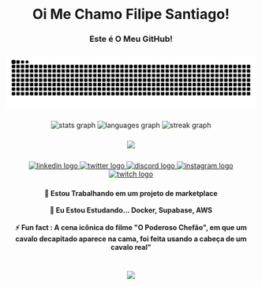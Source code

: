 <br clear="both">

<h1 align="center">Oi Me Chamo Filipe Santiago!</h1>

###

<h3 align="center">Este é O Meu GitHub!</h3>

###


###

<img align="center" src="https://raw.githubusercontent.com/SantiaGhou/SantiaGhou/output/snake.svg" alt="Snake animation" />

###

<div align="center">
  <img src="https://github-readme-stats.vercel.app/api?username=SantiaGhou&hide_title=false&hide_rank=false&show_icons=true&include_all_commits=true&count_private=true&disable_animations=false&theme=dark&locale=pt-br&hide_border=false&order=1" height="150" alt="stats graph"  />
  <img src="https://github-readme-stats.vercel.app/api/top-langs?username=SantiaGhou&locale=pt-br&hide_title=false&layout=compact&card_width=320&langs_count=5&theme=dark&hide_border=false&order=2" height="150" alt="languages graph"  />
  <img src="https://streak-stats.demolab.com?user=SantiaGhou&locale=en&mode=daily&theme=dark&hide_border=false&border_radius=5&order=3" height="150" alt="streak graph"  />
</div>

###

<div align="center">
  <img src="[https://profile-counter.glitch.me/SantiaGhou/count.svg?](https://www.google.com/url?sa=i&url=https%3A%2F%2Ftenor.com%2Fsearch%2Fanime-gifs&psig=AOvVaw1H_4vsHwWPrgG8sxhU136R&ust=1715393983567000&source=images&cd=vfe&opi=89978449&ved=0CBEQjRxqFwoTCOjX1tmCgoYDFQAAAAAdAAAAABAE)"  />
</div>

###

<div align="center">
  <a href="https://www.linkedin.com/in/filipe-santiago-0736932b2/" target="_blank">
    <img src="https://raw.githubusercontent.com/maurodesouza/profile-readme-generator/master/src/assets/icons/social/linkedin/default.svg" width="52" height="40" alt="linkedin logo"  />
  </a>
  <a href="https://twitter.com/EuAdoroRetas" target="_blank">
    <img src="https://raw.githubusercontent.com/maurodesouza/profile-readme-generator/master/src/assets/icons/social/twitter/default.svg" width="52" height="40" alt="twitter logo"  />
  </a>
  <a href="https://discord.gg/ghouuu" target="_blank">
    <img src="https://raw.githubusercontent.com/maurodesouza/profile-readme-generator/master/src/assets/icons/social/discord/default.svg" width="52" height="40" alt="discord logo"  />
  </a>
  <a href="https://www.instagram.com/l.santiaghou/" target="_blank">
    <img src="https://raw.githubusercontent.com/maurodesouza/profile-readme-generator/master/src/assets/icons/social/instagram/default.svg" width="52" height="40" alt="instagram logo"  />
  </a>
  <a href="https://www.twitch.tv/ghouuu" target="_blank">
    <img src="https://raw.githubusercontent.com/maurodesouza/profile-readme-generator/master/src/assets/icons/social/twitch/default.svg" width="52" height="40" alt="twitch logo"  />
  </a>
</div>

###

<h4 align="center">🔭 Estou Trabalhando em um projeto de marketplace<br><br>🌱 Eu Estou Estudando... Docker, Supabase, AWS<br><br>⚡ Fun fact : A cena icônica do filme "O Poderoso Chefão", em que um cavalo decapitado aparece na cama, foi feita usando a cabeça de um cavalo real"</h4>

###

<br clear="both">

<div align="center">
  <img height="200" src="[https://images.app.goo.gl/k8wpY5ZJd1mBZahc9](https://media.tenor.com/hXu0243GeQgAAAAj/shigure-ui-dance.gif)"  />
</div>

###
